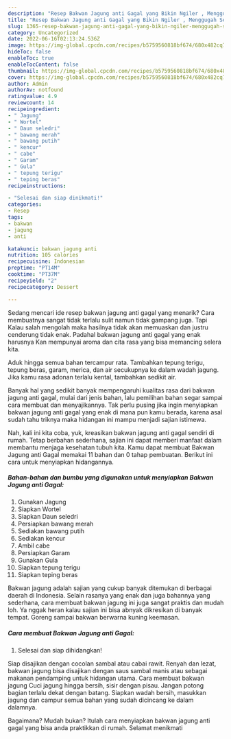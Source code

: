 ```yaml
---
description: "Resep Bakwan Jagung anti Gagal yang Bikin Ngiler , Menggugah Selera"
title: "Resep Bakwan Jagung anti Gagal yang Bikin Ngiler , Menggugah Selera"
slug: 1365-resep-bakwan-jagung-anti-gagal-yang-bikin-ngiler-menggugah-selera
category: Uncategorized
date: 2022-06-16T02:13:24.536Z
image: https://img-global.cpcdn.com/recipes/b5759560818bf674/680x482cq70/bakwan-jagung-anti-gagal-foto-resep-utama.jpg
hideToc: false
enableToc: true
enableTocContent: false
thumbnail: https://img-global.cpcdn.com/recipes/b5759560818bf674/680x482cq70/bakwan-jagung-anti-gagal-foto-resep-utama.jpg
cover: https://img-global.cpcdn.com/recipes/b5759560818bf674/680x482cq70/bakwan-jagung-anti-gagal-foto-resep-utama.jpg
author: Admin
authorAv: notfound
ratingvalue: 4.9
reviewcount: 14
recipeingredient:
- " Jagung"
- " Wortel"
- " Daun seledri"
- " bawang merah"
- " bawang putih"
- " kencur"
- " cabe"
- " Garam"
- " Gula"
- " tepung terigu"
- " teping beras"
recipeinstructions:

- "Selesai dan siap dinikmati!"
categories:
- Resep
tags:
- bakwan
- jagung
- anti

katakunci: bakwan jagung anti 
nutrition: 105 calories
recipecuisine: Indonesian
preptime: "PT14M"
cooktime: "PT37M"
recipeyield: "2"
recipecategory: Dessert

---
```



Sedang mencari ide resep bakwan jagung anti gagal yang menarik? Cara membuatnya sangat tidak terlalu sulit namun tidak gampang juga. Tapi Kalau salah mengolah maka hasilnya tidak akan memuaskan dan justru cenderung tidak enak. Padahal bakwan jagung anti gagal yang enak harusnya Kan mempunyai aroma dan cita rasa yang bisa memancing selera kita.


Aduk hingga semua bahan tercampur rata. Tambahkan tepung terigu, tepung beras, garam, merica, dan air secukupnya ke dalam wadah jagung. Jika kamu rasa adonan terlalu kental, tambahkan sedikit air.

Banyak hal yang sedikit banyak mempengaruhi kualitas rasa dari bakwan jagung anti gagal, mulai dari jenis bahan, lalu pemilihan bahan segar sampai cara membuat dan menyajikannya. Tak perlu pusing jika ingin menyiapkan bakwan jagung anti gagal yang enak di mana pun kamu berada, karena asal sudah tahu triknya maka hidangan ini mampu menjadi sajian istimewa.


Nah, kali ini kita coba, yuk, kreasikan bakwan jagung anti gagal sendiri di rumah. Tetap berbahan sederhana, sajian ini dapat memberi manfaat dalam membantu menjaga kesehatan tubuh kita. Kamu dapat membuat Bakwan Jagung anti Gagal memakai 11 bahan dan 0 tahap pembuatan. Berikut ini cara untuk menyiapkan hidangannya.

<!--inarticleads1-->

##### Bahan-bahan dan bumbu yang digunakan untuk menyiapkan Bakwan Jagung anti Gagal:

1. Gunakan  Jagung
1. Siapkan  Wortel
1. Siapkan  Daun seledri
1. Persiapkan  bawang merah
1. Sediakan  bawang putih
1. Sediakan  kencur
1. Ambil  cabe
1. Persiapkan  Garam
1. Gunakan  Gula
1. Siapkan  tepung terigu
1. Siapkan  teping beras


Bakwan jagung adalah sajian yang cukup banyak ditemukan di berbagai daerah di Indonesia. Selain rasanya yang enak dan juga bahannya yang sederhana, cara membuat bakwan jagung ini juga sangat praktis dan mudah loh. Ya nggak heran kalau sajian ini bisa abnyak dikresikan di banyak tempat. Goreng sampai bakwan berwarna kuning keemasan. 

<!--inarticleads2-->

##### Cara membuat Bakwan Jagung anti Gagal:


1. Selesai dan siap dihidangkan!

Siap disajikan dengan cocolan sambal atau cabai rawit. Renyah dan lezat, bakwan jagung bisa disajikan dengan saus sambal manis atau sebagai makanan pendamping untuk hidangan utama. Cara membuat bakwan jagung Cuci jagung hingga bersih, sisir dengan pisau. Jangan potong bagian terlalu dekat dengan batang. Siapkan wadah bersih, masukkan jagung dan campur semua bahan yang sudah dicincang ke dalam dalamnya. 

Bagaimana? Mudah bukan? Itulah cara menyiapkan bakwan jagung anti gagal yang bisa anda praktikkan di rumah. Selamat menikmati
